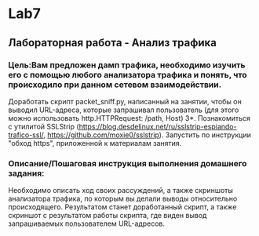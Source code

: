 # Lab7
## Лабораторная работа - Анализ трафика
### Цель:Вам предложен дамп трафика, необходимо изучить его с помощью любого анализатора трафика и понять, что происходило при данном сетевом взаимодействии.
Доработать скрипт packet_sniff.py, написанный на занятии, чтобы он выводил URL-адреса, которые запрашивал пользователь (для этого можно использовать http.HTTPRequest: /path, Host)
3*. Познакомиться с утилитой SSLStrip (https://blog.desdelinux.net/ru/sslstrip-espiando-trafico-ssl/, https://github.com/moxie0/sslstrip). Запустить по инструкции "обход https", приложенной к материалам занятия.

### Описание/Пошаговая инструкция выполнения домашнего задания:
Необходимо описать ход своих рассуждений, а также скриншоты анализатора трафика, по которым вы делали выводы относительно происходящего.
Результатом станет доработанный скрипт, а также скриншот с результатом работы скрипта, где виден вывод запрашиваемых пользователем URL-адресов.
